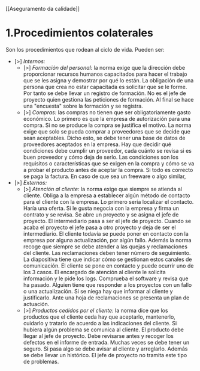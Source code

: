 [[Aseguramento da calidade]]

# 1.Procedimientos colaterales
Son los procedimientos que rodean al ciclo de vida. Pueden ser:
+ [>] *Internos:* 
	+ [>] *Formación del personal:* la norma exige que la dirección debe proporcionar recursos humanos capacitados para hacer el trabajo que se les asigna y demostrar por qué lo están. La obligación de una persona que crea no estar capacitada es solicitar que se le forme. Por tanto se debe llevar un registro de formación. No es el jefe de proyecto quien gestiona las peticiones de formación. Al final se hace una "encuesta" sobre la formación y se registra.
	+ [>] *Compras:* las compras no tienen que ser obligatoriamente gasto económico. Lo primero es que la empresa de autorización para una compra. Si no se produce la compra se justifica el motivo. La norma exige que solo se pueda comprar a proveedores que se decide que sean aceptables. Dicho esto, se debe tener una base de datos de proveedores aceptados en la empresa. Hay que decidir qué condiciones debe cumplir un proveedor, cada cuánto se revisa si es buen proveedor y cómo deja de serlo. Las condiciones son los requisitos o características que se exigen en la compra y cómo se va a probar el producto antes de aceptar la compra. Si todo es correcto se paga la factura. En caso de que sea un freeware o algo similar, 
+ [>] *Externos:*
	+ [>] *Atención al cliente:* la norma exige que siempre se atienda al cliente. Obliga a la empresa a establecer algún método de contacto para el cliente con la empresa. Lo primero sería localizar el contacto. Haría una oferta. Si le gusta negocia con la empresa y firma un contrato y se revisa. Se abre un proyecto y se asigna el jefe de proyecto. El intermediario pasa a ser el jefe de proyecto. Cuando se acaba el proyecto el jefe pasa a otro proyecto y deja de ser el intermediario. El cliente todavía se puede poner en contacto con la empresa por alguna actualización, por algún fallo. Además la norma recoge que siempre se debe atender a las quejas y reclamaciones del cliente. Las reclamaciones deben tener número de seguimiento. La diapositiva tiene que indicar cómo se gestionan estos canales de comunicación. El cliente se pone en contacto y puede ocurrir uno de los 3 casos. El encargado de atención al cliente le solicita información y le pide los logs. Comprueba el software y revisa que ha pasado. Alguien tiene que responder a los proyectos con un fallo o una actualización. Si se niega hay que informar al cliente y justificarlo. Ante una hoja de reclamaciones se presenta un plan de actuación.
	+ [>] *Productos cedidos por el cliente:* la norma dice que los productos que el cliente ceda hay que aceptarlo, mantenerlo, cuidarlo y tratarlo de acuerdo a las indicaciones del cliente. Si hubiera algún problema se comunica al cliente. El producto debe llegar al jefe de proyecto. Debe revisarse antes y recoger los defectos en el informe de entrada. Muchas veces se debe tener un seguro. Si pasa algo se debe avisar al cliente y arreglarlo. Además se debe llevar un histórico. El jefe de proyecto no tramita este tipo de problemas.
